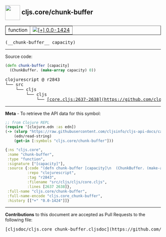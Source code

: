## <img width="48px" valign="middle" src="http://i.imgur.com/Hi20huC.png"> cljs.core/chunk-buffer

 <table border="1">
<tr>

<td>function</td>
<td><a href="https://github.com/cljsinfo/cljs-api-docs/tree/0.0-1424"><img valign="middle" alt="[+] 0.0-1424" src="https://img.shields.io/badge/+-0.0--1424-lightgrey.svg"></a> </td>
</tr>
</table>

 <samp>
(__chunk-buffer__ capacity)<br>
</samp>

---





Source code:

```clj
(defn chunk-buffer [capacity]
  (ChunkBuffer. (make-array capacity) 0))
```

 <pre>
clojurescript @ r2843
└── src
    └── cljs
        └── cljs
            └── <ins>[core.cljs:2637-2638](https://github.com/clojure/clojurescript/blob/r2843/src/cljs/cljs/core.cljs#L2637-L2638)</ins>
</pre>


---

__Meta__ - To retrieve the API data for this symbol:

```clj
;; from Clojure REPL
(require '[clojure.edn :as edn])
(-> (slurp "https://raw.githubusercontent.com/cljsinfo/cljs-api-docs/catalog/cljs-api.edn")
    (edn/read-string)
    (get-in [:symbols "cljs.core/chunk-buffer"]))
```

```clj
{:ns "cljs.core",
 :name "chunk-buffer",
 :type "function",
 :signature ["[capacity]"],
 :source {:code "(defn chunk-buffer [capacity]\n  (ChunkBuffer. (make-array capacity) 0))",
          :repo "clojurescript",
          :tag "r2843",
          :filename "src/cljs/cljs/core.cljs",
          :lines [2637 2638]},
 :full-name "cljs.core/chunk-buffer",
 :full-name-encode "cljs.core_chunk-buffer",
 :history [["+" "0.0-1424"]]}

```

---

__Contributions__ to this document are accepted as Pull Requests to the following file:

 <pre>
[cljsdoc/cljs.core_chunk-buffer.cljsdoc](https://github.com/cljsinfo/cljs-api-docs/blob/master/cljsdoc/cljs.core_chunk-buffer.cljsdoc)
</pre>

